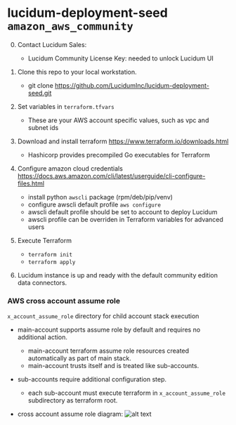 # lucidum-deployment-seed `amazon_aws_community`


0. Contact Lucidum Sales:
   - Lucidum Community License Key: needed to unlock Lucidum UI

1. Clone this repo to your local workstation.
   - git clone https://github.com/LucidumInc/lucidum-deployment-seed.git

2. Set variables in `terraform.tfvars`
   - These are your AWS account specific values, such as vpc and subnet ids

3. Download and install terraform https://www.terraform.io/downloads.html
   - Hashicorp provides precompiled Go executables for Terraform

4. Configure amazon cloud credentials https://docs.aws.amazon.com/cli/latest/userguide/cli-configure-files.html
   - install python `awscli` package (rpm/deb/pip/venv)
   - configure awscli default profile `aws configure`
   - awscli default profile should be set to account to deploy Lucidum
   - awscli profile can be overriden in Terraform variables for advanced users

5. Execute Terraform
   - `terraform init`
   - `terraform apply`

6. Lucidum instance is up and ready with the default community edition data connectors.


### AWS cross account assume role

`x_account_assume_role` directory for child account stack execution

- main-account supports assume role by default and requires no additional action.
  * main-account terraform assume role resources created automatically as part of main stack.
  * main-account trusts itself and is treated like sub-accounts.

- sub-accounts require additional configuration step.
  * each sub-account must execute terraform in `x_account_assume_role` subdirectory as terraform root.

- cross account assume role diagram:
![alt text](https://github.com/LucidumInc/lucidum-deployment-seed/blob/master/assume-role.jpg?raw=true)

